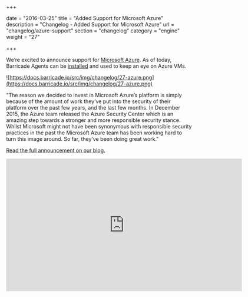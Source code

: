 +++

date = "2016-03-25"
title = "Added Support for Microsoft Azure"
description = "Changelog - Added Support for Microsoft Azure"
url = "changelog/azure-support"
section = "changelog"
category = "engine"
weight = "27"

+++

We’re excited to announce support for [Microsoft Azure](https://azure.microsoft.com/en-us/). As of today, Barricade Agents can be [installed](https://docs.barricade.io/getting-started/) and used to keep an eye on Azure VMs.

![https://docs.barricade.io/src/img/changelog/27-azure.png](https://docs.barricade.io/src/img/changelog/27-azure.png)

"The reason we decided to invest in Microsoft Azure’s platform is simply because of the amount of work they’ve put into the security of their platform over the past few years, and the last few months. In December 2015, the Azure team released the Azure Security Center which is an amazing step towards a stronger and more responsible security stance. Whilst Microsoft might not have been synonymous with responsible security practices in the past the Microsoft Azure team has been working hard to turn this image around. So far, they’ve been doing great work."

[Read the full announcement on our blog.](https://blog.barricade.io/azure-meet-barricade/)

<iframe src="https://player.vimeo.com/video/160382983" width="640" height="360" frameborder="0" webkitallowfullscreen mozallowfullscreen allowfullscreen></iframe>
